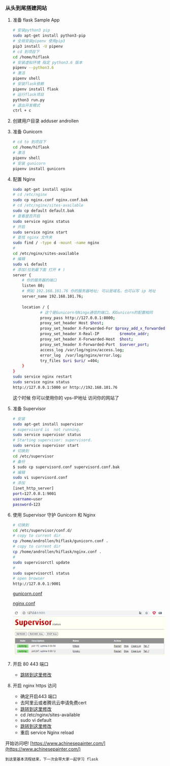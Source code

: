 ### 从头到尾搭建网站

1. 准备 flask Sample App
    ``` bash
    # 安装python3 pip
    sudo apt-get install python3-pip
    # 全局安装pipenv 使用pip3
    pip3 install -U pipenv
    # cd 到项目下
    cd /home/hiflask
    # 安装虚拟环境 指定 python3.6 版本
    pipenv --python3.6
    # 激活
    pipenv shell
    # 安装flask依赖
    pipenv install flask
    # 运行flask项目
    python3 run.py 
    # 退出开发模式
    ctrl + c
    ```

2. 创建用户目录
  adduser androllen  


3. 准备 Gunicorn
    ``` bash
    # cd to 到项目下
    cd /home/hiflask
    # 激活
    pipenv shell
    # 安装 gunicorn
    pipenv install gunicorn
    ```

4. 配置 Nginx
    ``` bash
    sudo apt-get install nginx
    # cd /etc/nginx
    sudo cp nginx.conf nginx.conf.bak
    # cd /etc/nginx/sites-available
    sudo cp default default.bak  
    # 查看是否开启  
    sudo service nginx status  
    # 开启
    sudo service nginx start  
    # 查找 nginx 文件夹
    sudo find / -type d -mount -name nginx
    # 
    cd /etc/nginx/sites-available  
    # 编辑
    sudo vi default 
    # 添加(拉到最下面 打开 # )
    server {
        # 你的服务器的端口
        listen 80;
        # 例如 192.168.101.76 你的服务器地址; 可以是域名，也可以写 ip 地址 
        server_name 192.168.101.76;

        location / {
                # 这个是Gunicorn与Ningx通信的端口。和Gunicorn的配置相同
                proxy_pass http://127.0.0.1:8000; 
                proxy_set_header Host $host;
                proxy_set_header X-Forwarded-For $proxy_add_x_forwarded_for;
                proxy_set_header X-Real-IP         $remote_addr;
                proxy_set_header X-Forwarded-Host  $host;
                proxy_set_header X-Forwarded-Port  $server_port;                
                access_log /var/log/nginx/access.log;
                error_log  /var/log/nginx/error.log;
                try_files $uri $uri/ =404;
        }
    }
    sudo service nginx restart  
    sudo service nginx status 
    http://127.0.0.1:5000 or http://192.168.101.76 
    ```
    这个时候 你可以使用你的 vps-IP地址 访问你的网站了

3. 准备 Supervisor
    ``` bash
    # 安装
    sudo apt-get install supervisor 
    # supervisord is  not running.
    sudo service supervisor status
    # Starting supervisor: supervisord.
    sudo service supervisor start
    # 切换到
    cd /etc/supervisor
    # 备份
    $ sudo cp supervisord.conf supervisord.conf.bak
    # 编辑
    sudo vi supervisord.conf
    # 添加
    [inet_http_server]
    port=127.0.0.1:9001
    username=user
    password=123    
    ```

6. 使用 Supervisor 守护 Gunicorn 和 Nginx
    ``` bash
    # 切换到
    cd /etc/supervisor/conf.d/
    # copy to current dir
    cp /home/androllen/hiflask/gunicorn.conf .
    # copy to current dir
    cp /home/androllen/hiflask/nginx.conf .
    # 
    sudo supervisorctl update
    #
    sudo supervisorctl status
    # open browser
    http://127.0.0.1:9001
    ```
    [gunicorn.conf](Assets\gunicorn.conf)  

    [nginx.conf](\Assets\nginx.conf)  
    
    ![](Assets/20190531160103.png)

7. 开启 80 443 端口  
     - [跳转到这里修改](../0x05-Nginx/04.Ufw_Cert.md)


8. 开启 nginx https 访问  
     - 确定开启443 端口  
     - 去阿里云或者腾讯云申请免费cert  
     - [跳转到这里修改](../0x05-Nginx/04.Ufw_Cert.md)
     - cd /etc/nginx/sites-available   
     - sudo vi default  
     - [跳转到这里修改](../0x05-Nginx/07.Nginx_Config.md)
     - 重启 service Nginx reload 
  
开始访问吧!  [https://www.achinesepainter.com/](https://www.achinesepainter.com/)

```到这里基本流程结束，下一次会带大家一起学习 flask ```





